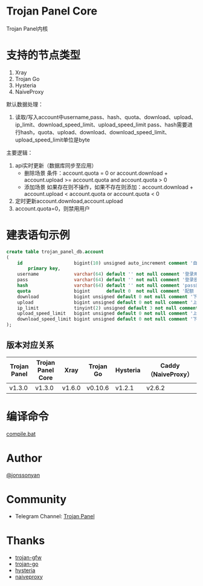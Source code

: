 # Trojan Panel Core

Trojan Panel内核

# 支持的节点类型

1. Xray
2. Trojan Go
3. Hysteria
4. NaiveProxy

默认数据处理：

1. 读取/写入account中username,pass、hash、quota、download、upload、ip_limit、download_speed_limit、upload_speed_limit
   pass、hash需要进行hash，quota、upload、download、download_speed_limit、upload_speed_limit单位是byte

主要逻辑：

1. api实时更新（数据库同步至应用）
    - 删除场景 条件：account.quota = 0 or account.download + account.upload >= account.quota and account.quota > 0
    - 添加场景 如果存在则不操作，如果不存在则添加：account.download + account.upload <
      account.quota or account.quota < 0
2. 定时更新account.download,account.upload
3. account.quota=0，则禁用用户

# 建表语句示例

```sql
create table trojan_panel_db.account
(
    id                   bigint(10) unsigned auto_increment comment '自增主键'
        primary key,
    username             varchar(64) default '' not null comment '登录用户名',
    pass                 varchar(64) default '' not null comment '登录密码',
    hash                 varchar(64) default '' not null comment 'pass的hash',
    quota                bigint      default 0  not null comment '配额 单位/byte',
    download             bigint unsigned default 0 not null comment '下载 单位/byte',
    upload               bigint unsigned default 0 not null comment '上传 单位/byte',
    ip_limit             tinyint(2) unsigned default 3 not null comment '限制IP设备数',
    upload_speed_limit   bigint unsigned default 0 not null comment '上传限速 单位/byte',
    download_speed_limit bigint unsigned default 0 not null comment '下载限速 单位/byte',
);
```

## 版本对应关系

| Trojan Panel | Trojan Panel Core | Xray   | Trojan Go | Hysteria | Caddy（NaiveProxy） |
|--------------|-------------------|--------|-----------|----------|-------------------|
| v1.3.0       | v1.3.0            | v1.6.0 | v0.10.6   | v1.2.1   | v2.6.2            |

# 编译命令

[compile.bat](./compile.bat)

# Author

[@jonssonyan](https://twitter.com/jonssonyan)

# Community

- Telegram Channel: [Trojan Panel](https://t.me/TrojanPanel)

# Thanks

- [trojan-gfw](https://github.com/trojan-gfw/trojan)
- [trojan-go](https://github.com/p4gefau1t/trojan-go)
- [hysteria](https://github.com/HyNetwork/hysteria)
- [naiveproxy](https://github.com/klzgrad/naiveproxy)

